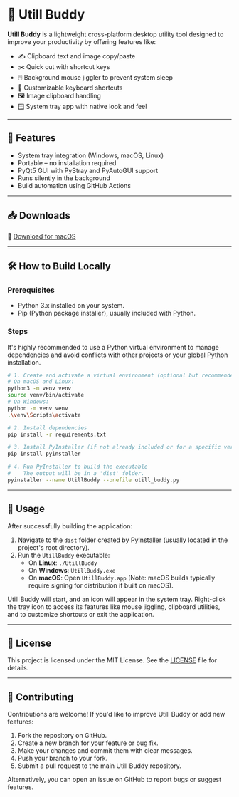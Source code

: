 # 🧰 Utill Buddy

**Utill Buddy** is a lightweight cross-platform desktop utility tool designed to improve your productivity by offering features like:

- ✍️ Clipboard text and image copy/paste
- ✂️ Quick cut with shortcut keys
- 🖱️ Background mouse jiggler to prevent system sleep
- 🎯 Customizable keyboard shortcuts
- 🖼️ Image clipboard handling
- 🪟 System tray app with native look and feel

---

## 🚀 Features

- System tray integration (Windows, macOS, Linux)
- Portable – no installation required
- PyQt5 GUI with PyStray and PyAutoGUI support
- Runs silently in the background
- Build automation using GitHub Actions

---

## 📥 Downloads

<!-- BUILDS START -->
🔹 [Download for macOS](portable/macOS/UtillBuddy.app)
<!-- BUILDS END -->

---

## 🛠️ How to Build Locally

### Prerequisites
- Python 3.x installed on your system.
- Pip (Python package installer), usually included with Python.

### Steps
It's highly recommended to use a Python virtual environment to manage dependencies and avoid conflicts with other projects or your global Python installation.

```bash
# 1. Create and activate a virtual environment (optional but recommended)
# On macOS and Linux:
python3 -m venv venv
source venv/bin/activate
# On Windows:
python -m venv venv
.\venv\Scripts\activate

# 2. Install dependencies
pip install -r requirements.txt

# 3. Install PyInstaller (if not already included or for a specific version)
pip install pyinstaller

# 4. Run PyInstaller to build the executable
#    The output will be in a 'dist' folder.
pyinstaller --name UtillBuddy --onefile utill_buddy.py
```

---

## 🚀 Usage

After successfully building the application:

1.  Navigate to the `dist` folder created by PyInstaller (usually located in the project's root directory).
2.  Run the `UtillBuddy` executable:
    *   On **Linux**: `./UtillBuddy`
    *   On **Windows**: `UtillBuddy.exe`
    *   On **macOS**: Open `UtillBuddy.app` (Note: macOS builds typically require signing for distribution if built on macOS).

Utill Buddy will start, and an icon will appear in the system tray. Right-click the tray icon to access its features like mouse jiggling, clipboard utilities, and to customize shortcuts or exit the application.

---

## 📜 License

This project is licensed under the MIT License. See the [LICENSE](LICENSE) file for details.

---

## 🤝 Contributing

Contributions are welcome! If you'd like to improve Utill Buddy or add new features:

1.  Fork the repository on GitHub.
2.  Create a new branch for your feature or bug fix.
3.  Make your changes and commit them with clear messages.
4.  Push your branch to your fork.
5.  Submit a pull request to the main Utill Buddy repository.

Alternatively, you can open an issue on GitHub to report bugs or suggest features.
